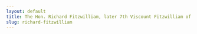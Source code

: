 ```yaml
---
layout: default
title: The Hon. Richard Fitzwilliam, later 7th Viscount Fitzwilliam of Merrion
slug: richard-fitzwilliam
---
```

